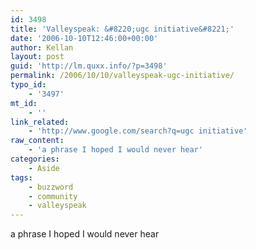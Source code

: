 ```yaml
---
id: 3498
title: 'Valleyspeak: &#8220;ugc initiative&#8221;'
date: '2006-10-10T12:46:00+00:00'
author: Kellan
layout: post
guid: 'http://lm.quxx.info/?p=3498'
permalink: /2006/10/10/valleyspeak-ugc-initiative/
typo_id:
    - '3497'
mt_id:
    - ''
link_related:
    - 'http://www.google.com/search?q=ugc initiative'
raw_content:
    - 'a phrase I hoped I would never hear'
categories:
    - Aside
tags:
    - buzzword
    - community
    - valleyspeak
---
```


a phrase I hoped I would never hear